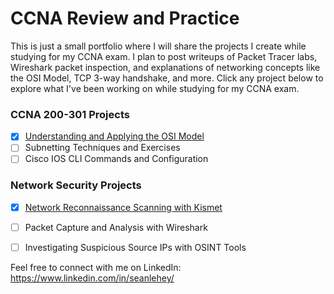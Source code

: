 # CCNA Review and Practice
This is just a small portfolio where I will share the projects I create while studying for my CCNA exam. I plan to post writeups of Packet Tracer labs, Wireshark packet inspection, and explanations of networking concepts like the OSI Model, TCP 3-way handshake, and more. Click any project below to explore what I've been working on while studying for my CCNA exam.

### CCNA 200-301 Projects

- [X] [Understanding and Applying the OSI Model](https://github.com/SeanLehey/CCNA-200-301-Review/blob/main/Understanding%20and%20Applying%20the%20OSI%20Model.md)
- [ ] Subnetting Techniques and Exercises
- [ ] Cisco IOS CLI Commands and Configuration

### Network Security Projects

- [x] [Network Reconnaissance Scanning with Kismet](https://github.com/SeanLehey/Network-Reconnaissance-Scanning-with-Kismet)
- [ ] Packet Capture and Analysis with Wireshark  
- [ ] Investigating Suspicious Source IPs with OSINT Tools

   
Feel free to connect with me on LinkedIn: https://www.linkedin.com/in/seanlehey/
